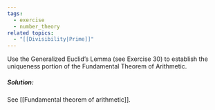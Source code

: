 ```yaml
---
tags:
  - exercise
  - number_theory
related topics:
  - "[[Divisibility|Prime]]"
---
```

Use the Generalized Euclid’s Lemma (see Exercise 30) to establish the uniqueness portion of the Fundamental Theorem of Arithmetic.
##### Solution:
See [[Fundamental theorem of arithmetic]].
